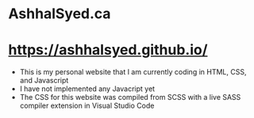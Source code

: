 # AshhalSyed.ca

# https://ashhalsyed.github.io/

* This is my personal website that I am currently coding in HTML, CSS, and Javascript
* I have not implemented any Javacript yet
* The CSS for this website was compiled from SCSS with a live SASS compiler extension in Visual Studio Code

